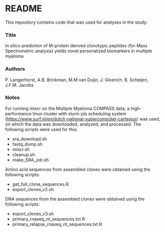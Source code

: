 # README #



This repository contains code that was used for analyses in the study: 

### Title

In silico prediction of M-protein derived clonotypic peptides (for Mass Spectrometric analysis) yields novel personalized biomarkers in multiple myeloma

### Authors

P. Langerhorst, A.B. Brinkman, M.M van Duijn, J. Gloerich, B. Scheijen, J.F.M. Jacobs

### Notes

For running mixcr on the Multiple Myeloma COMPASS data, a high-performance linux cluster with slurm job scheduling system (https://www.surf.nl/en/dutch-national-supercomputer-cartesius) was used, on which the data was downloaded, analyzed, and processed. The following scripts were used for this:

* sra_download.sh
* fastq_dump.sh
* mixcr.sh
* cleanup.sh
* make_SRA_job.sh

Amino acid sequences from assembled clones were obtained using the following scripts:

* get_full_clone_sequences.R
* export_clones_v2.sh

DNA sequences from the assembled clones were obtained using the following scripts:

* export_clones_v3.sh
* primary_rnaseq_nt_sequences.txt.R
* primary_relapse_rnaseq_nt_sequences.txt.R
